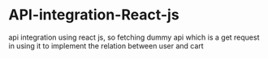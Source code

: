 # API-integration-React-js
api integration using react js, so fetching dummy api which is a get request in using it to implement the relation between user and cart

